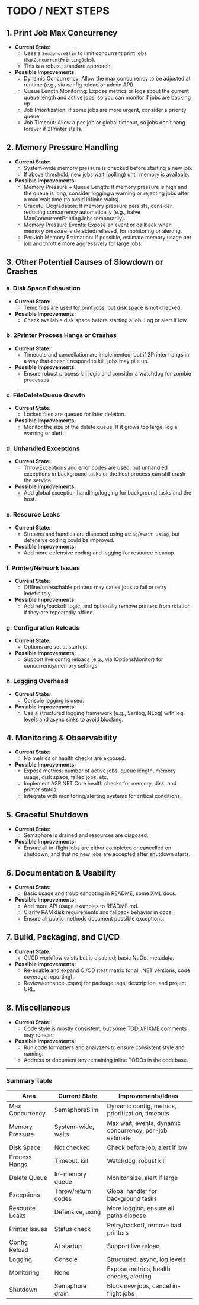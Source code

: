 # TODO / NEXT STEPS

## 1. Print Job Max Concurrency
- **Current State:**
  - Uses a `SemaphoreSlim` to limit concurrent print jobs (`MaxConcurrentPrintingJobs`).
  - This is a robust, standard approach.
- **Possible Improvements:**
  - Dynamic Concurrency: Allow the max concurrency to be adjusted at runtime (e.g., via config reload or admin API).
  - Queue Length Monitoring: Expose metrics or logs about the current queue length and active jobs, so you can monitor if jobs are backing up.
  - Job Prioritization: If some jobs are more urgent, consider a priority queue.
  - Job Timeout: Allow a per-job or global timeout, so jobs don’t hang forever if 2Printer stalls.

## 2. Memory Pressure Handling
- **Current State:**
  - System-wide memory pressure is checked before starting a new job.
  - If above threshold, new jobs wait (polling) until memory is available.
- **Possible Improvements:**
  - Memory Pressure + Queue Length: If memory pressure is high and the queue is long, consider logging a warning or rejecting jobs after a max wait time (to avoid infinite waits).
  - Graceful Degradation: If memory pressure persists, consider reducing concurrency automatically (e.g., halve MaxConcurrentPrintingJobs temporarily).
  - Memory Pressure Events: Expose an event or callback when memory pressure is detected/relieved, for monitoring or alerting.
  - Per-Job Memory Estimation: If possible, estimate memory usage per job and throttle more aggressively for large jobs.

## 3. Other Potential Causes of Slowdown or Crashes
### a. Disk Space Exhaustion
- **Current State:**
  - Temp files are used for print jobs, but disk space is not checked.
- **Possible Improvements:**
  - Check available disk space before starting a job. Log or alert if low.

### b. 2Printer Process Hangs or Crashes
- **Current State:**
  - Timeouts and cancellation are implemented, but if 2Printer hangs in a way that doesn’t respond to kill, jobs may pile up.
- **Possible Improvements:**
  - Ensure robust process kill logic and consider a watchdog for zombie processes.

### c. FileDeleteQueue Growth
- **Current State:**
  - Locked files are queued for later deletion.
- **Possible Improvements:**
  - Monitor the size of the delete queue. If it grows too large, log a warning or alert.

### d. Unhandled Exceptions
- **Current State:**
  - ThrowExceptions and error codes are used, but unhandled exceptions in background tasks or the host process can still crash the service.
- **Possible Improvements:**
  - Add global exception handling/logging for background tasks and the host.

### e. Resource Leaks
- **Current State:**
  - Streams and handles are disposed using `using`/`await using`, but defensive coding could be improved.
- **Possible Improvements:**
  - Add more defensive coding and logging for resource cleanup.

### f. Printer/Network Issues
- **Current State:**
  - Offline/unreachable printers may cause jobs to fail or retry indefinitely.
- **Possible Improvements:**
  - Add retry/backoff logic, and optionally remove printers from rotation if they are repeatedly offline.

### g. Configuration Reloads
- **Current State:**
  - Options are set at startup.
- **Possible Improvements:**
  - Support live config reloads (e.g., via IOptionsMonitor) for concurrency/memory settings.

### h. Logging Overhead
- **Current State:**
  - Console logging is used.
- **Possible Improvements:**
  - Use a structured logging framework (e.g., Serilog, NLog) with log levels and async sinks to avoid blocking.

## 4. Monitoring & Observability
- **Current State:**
  - No metrics or health checks are exposed.
- **Possible Improvements:**
  - Expose metrics: number of active jobs, queue length, memory usage, disk space, failed jobs, etc.
  - Implement ASP.NET Core health checks for memory, disk, and printer status.
  - Integrate with monitoring/alerting systems for critical conditions.

## 5. Graceful Shutdown
- **Current State:**
  - Semaphore is drained and resources are disposed.
- **Possible Improvements:**
  - Ensure all in-flight jobs are either completed or cancelled on shutdown, and that no new jobs are accepted after shutdown starts.

## 6. Documentation & Usability
- **Current State:**
  - Basic usage and troubleshooting in README, some XML docs.
- **Possible Improvements:**
  - Add more API usage examples to README.md.
  - Clarify RAM disk requirements and fallback behavior in docs.
  - Ensure all public methods document possible exceptions.

## 7. Build, Packaging, and CI/CD
- **Current State:**
  - CI/CD workflow exists but is disabled; basic NuGet metadata.
- **Possible Improvements:**
  - Re-enable and expand CI/CD (test matrix for all .NET versions, code coverage reporting).
  - Review/enhance .csproj for package tags, description, and project URL.

## 8. Miscellaneous
- **Current State:**
  - Code style is mostly consistent, but some TODO/FIXME comments may remain.
- **Possible Improvements:**
  - Run code formatters and analyzers to ensure consistent style and naming.
  - Address or document any remaining inline TODOs in the codebase.

---

### Summary Table

| Area                | Current State         | Improvements/Ideas                                      |
|---------------------|----------------------|---------------------------------------------------------|
| Max Concurrency     | SemaphoreSlim        | Dynamic config, metrics, prioritization, timeouts       |
| Memory Pressure     | System-wide, waits   | Max wait, events, dynamic concurrency, per-job estimate |
| Disk Space          | Not checked          | Check before job, alert if low                          |
| Process Hangs       | Timeout, kill        | Watchdog, robust kill                                   |
| Delete Queue        | In-memory queue      | Monitor size, alert if large                            |
| Exceptions          | Throw/return codes   | Global handler for background tasks                     |
| Resource Leaks      | Defensive, using     | More logging, ensure all paths dispose                  |
| Printer Issues      | Status check         | Retry/backoff, remove bad printers                      |
| Config Reload       | At startup           | Support live reload                                     |
| Logging             | Console              | Structured, async, log levels                           |
| Monitoring          | None                 | Expose metrics, health checks, alerting                 |
| Shutdown            | Semaphore drain      | Block new jobs, cancel in-flight jobs                   |
